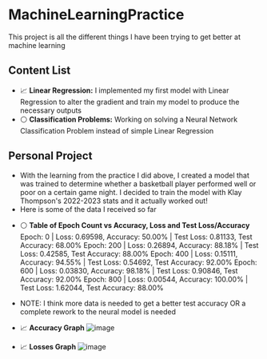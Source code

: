 # MachineLearningPractice

This project is all the different things I have been trying to get better at machine learning

## Content List

* 📈 **Linear Regression:** I implemented my first model with Linear Regression to alter the gradient and train my model to produce the necessary outputs
* ⚪ **Classification Problems:** Working on solving a Neural Network Classification Problem instead of simple Linear Regression

## Personal Project
- With the learning from the practice I did above, I created a model that was trained to determine whether a basketball player performed well or poor on a certain game night. I decided to train the model with Klay Thompson's 2022-2023 stats and it actually worked out!
- Here is some of the data I received so far

* ⚪ **Table of Epoch Count vs Accuracy, Loss and Test Loss/Accuracy**
Epoch: 0 | Loss: 0.69598, Accuracy: 50.00% | Test Loss: 0.81133, Test Accuracy: 68.00%
Epoch: 200 | Loss: 0.26894, Accuracy: 88.18% | Test Loss: 0.42585, Test Accuracy: 88.00%
Epoch: 400 | Loss: 0.15111, Accuracy: 94.55% | Test Loss: 0.54692, Test Accuracy: 92.00%
Epoch: 600 | Loss: 0.03830, Accuracy: 98.18% | Test Loss: 0.90846, Test Accuracy: 92.00%
Epoch: 800 | Loss: 0.00544, Accuracy: 100.00% | Test Loss: 1.62044, Test Accuracy: 88.00%
- NOTE: I think more data is needed to get a better test accuracy OR a complete rework to the neural model is needed

* 📈 **Accuracy Graph** 
![image](https://user-images.githubusercontent.com/69739606/225483842-2a89a1bd-ea61-4a9a-8c7b-6de398851de1.png)

* 📈 **Losses Graph** 
![image](https://user-images.githubusercontent.com/69739606/225483919-5afdcdd3-35a3-49d2-80a7-3b6460ff4869.png)
